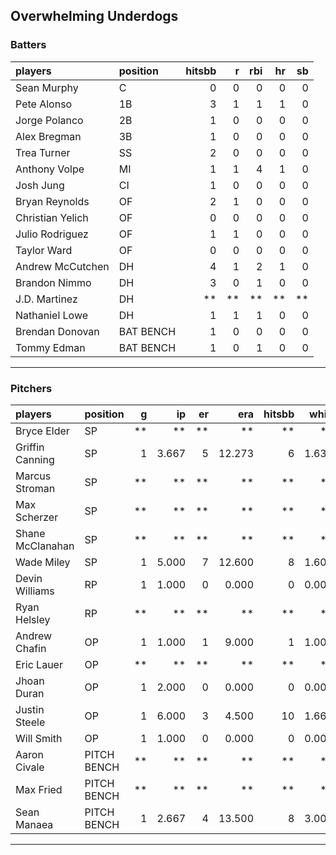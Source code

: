 ## Overwhelming Underdogs

### Batters

 
|players          |position  | hitsbb|  r| rbi| hr| sb| 
|:----------------|:---------|------:|--:|---:|--:|--:| 
|Sean Murphy      |C         |      0|  0|   0|  0|  0| 
|Pete Alonso      |1B        |      3|  1|   1|  1|  0| 
|Jorge Polanco    |2B        |      1|  0|   0|  0|  0| 
|Alex Bregman     |3B        |      1|  0|   0|  0|  0| 
|Trea Turner      |SS        |      2|  0|   0|  0|  0| 
|Anthony Volpe    |MI        |      1|  1|   4|  1|  0| 
|Josh Jung        |CI        |      1|  0|   0|  0|  0| 
|Bryan Reynolds   |OF        |      2|  1|   0|  0|  0| 
|Christian Yelich |OF        |      0|  0|   0|  0|  0| 
|Julio Rodriguez  |OF        |      1|  1|   0|  0|  0| 
|Taylor Ward      |OF        |      0|  0|   0|  0|  0| 
|Andrew McCutchen |DH        |      4|  1|   2|  1|  0| 
|Brandon Nimmo    |DH        |      3|  0|   1|  0|  0| 
|J.D. Martinez    |DH        |     **| **|  **| **| **| 
|Nathaniel Lowe   |DH        |      1|  1|   1|  0|  0| 
|Brendan Donovan  |BAT BENCH |      1|  0|   0|  0|  0| 
|Tommy Edman      |BAT BENCH |      1|  0|   1|  0|  0| 

* * *

### Pitchers

 
|players          |position    |  g|    ip| er|    era| hitsbb|  whip| so|  w| sv| 
|:----------------|:-----------|--:|-----:|--:|------:|------:|-----:|--:|--:|--:| 
|Bryce Elder      |SP          | **|    **| **|     **|     **|    **| **| **| **| 
|Griffin Canning  |SP          |  1| 3.667|  5| 12.273|      6| 1.636|  3|  0|  0| 
|Marcus Stroman   |SP          | **|    **| **|     **|     **|    **| **| **| **| 
|Max Scherzer     |SP          | **|    **| **|     **|     **|    **| **| **| **| 
|Shane McClanahan |SP          | **|    **| **|     **|     **|    **| **| **| **| 
|Wade Miley       |SP          |  1| 5.000|  7| 12.600|      8| 1.600|  3|  0|  0| 
|Devin Williams   |RP          |  1| 1.000|  0|  0.000|      0| 0.000|  1|  0|  0| 
|Ryan Helsley     |RP          | **|    **| **|     **|     **|    **| **| **| **| 
|Andrew Chafin    |OP          |  1| 1.000|  1|  9.000|      1| 1.000|  2|  0|  0| 
|Eric Lauer       |OP          | **|    **| **|     **|     **|    **| **| **| **| 
|Jhoan Duran      |OP          |  1| 2.000|  0|  0.000|      0| 0.000|  1|  0|  0| 
|Justin Steele    |OP          |  1| 6.000|  3|  4.500|     10| 1.667|  3|  1|  0| 
|Will Smith       |OP          |  1| 1.000|  0|  0.000|      0| 0.000|  2|  0|  1| 
|Aaron Civale     |PITCH BENCH | **|    **| **|     **|     **|    **| **| **| **| 
|Max Fried        |PITCH BENCH | **|    **| **|     **|     **|    **| **| **| **| 
|Sean Manaea      |PITCH BENCH |  1| 2.667|  4| 13.500|      8| 3.000|  4|  0|  0| 


* * *


